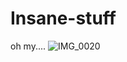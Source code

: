 
# Insane-stuff
oh my....
![IMG_0020](https://github.com/user-attachments/assets/ba456c6c-a502-4da2-8f8d-429854b98d1c)
